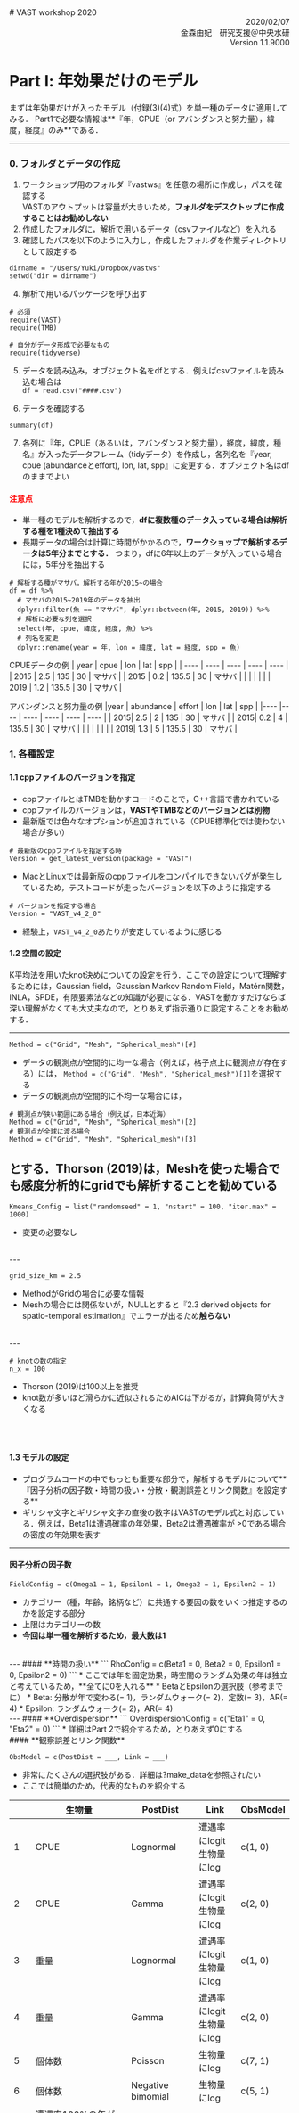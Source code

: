<br />
<br />
<br />
<br />
<br />
<br />
<br />
<br />
<br />
<br />
# VAST workshop 2020
<div style="text-align: right;">
2020/02/07
</div>
<div style="text-align: right;">
金森由妃　研究支援＠中央水研
</div>
<div style="text-align: right;">
Version 1.1.9000
</div>

<div style="page-break-before:always"></div>

# Part Ⅰ: 年効果だけのモデル
まずは年効果だけが入ったモデル（付録(3)(4)式）を単一種のデータに適用してみる．
Part1で必要な情報は**『年，CPUE（or アバンダンスと努力量），緯度，経度』のみ**である．
***
### 0. フォルダとデータの作成
1. ワークショップ用のフォルダ『vastws』を任意の場所に作成し，パスを確認する  
  VASTのアウトプットは容量が大きいため，**フォルダをデスクトップに作成することはお勧めしない**  
2. 作成したフォルダに，解析で用いるデータ（csvファイルなど）を入れる
3. 確認したパスを以下のように入力し，作成したフォルダを作業ディレクトリとして設定する    
```
dirname = "/Users/Yuki/Dropbox/vastws"    
setwd("dir = dirname")
```
4. 解析で用いるパッケージを呼び出す
```
# 必須
require(VAST)
require(TMB)

# 自分がデータ形成で必要なもの
require(tidyverse)
```
5. データを読み込み，オブジェクト名をdfとする．例えばcsvファイルを読み込む場合は  
`df = read.csv("####.csv")`

6. データを確認する
```
summary(df)
```

<div style="page-break-before:always"></div>

7. 各列に『年，CPUE（あるいは，アバンダンスと努力量），経度，緯度，種名』が入ったデータフレーム（tidyデータ）を作成し，各列名を『year, cpue (abundanceとeffort), lon, lat, spp』に変更する．オブジェクト名はdfのままでよい
#### <span style="color: red; ">注意点</span>
* 単一種のモデルを解析するので，**dfに複数種のデータ入っている場合は解析する種を1種決めて抽出する**
* 長期データの場合は計算に時間がかかるので，**ワークショップで解析するデータは5年分までとする．** つまり，dfに6年以上のデータが入っている場合には，5年分を抽出する

```
# 解析する種がマサバ，解析する年が2015~の場合
df = df %>%
  # マサバの2015~2019年のデータを抽出
  dplyr::filter(魚 == "マサバ", dplyr::between(年, 2015, 2019)) %>%
  # 解析に必要な列を選択
  select(年, cpue, 緯度, 経度, 魚) %>%
  # 列名を変更
  dplyr::rename(year = 年, lon = 緯度, lat = 経度, spp = 魚)
```

CPUEデータの例
|  year  |  cpue  |  lon  |  lat  | spp  |
| ---- | ---- | ---- | ---- | ---- |
|  2015  |  2.5  |  135  |  30  |  マサバ  |
|  2015  |  0.2  |  135.5  |  30  |  マサバ  |
|    |    |    |    |
|  2019  |  1.2  |  135.5  |  30  |  マサバ  |


アバンダンスと努力量の例
|year | abundance  |  effort  |  lon  |  lat  | spp  |
|---- |---- | ---- | ---- | ---- | ---- |
| 2015| 2.5  |  2  |  135  |  30  |  マサバ  |
| 2015| 0.2  |  4  |  135.5  |  30  |  マサバ  |
| |   |    |    |    |
| 2019| 1.3  |  5  |  135.5  |  30  |  マサバ  |

<div style="page-break-before:always"></div>



<div style="page-break-before:always"></div>

### 1. 各種設定
#### 1.1 cppファイルのバージョンを指定
* cppファイルとはTMBを動かすコードのことで，C++言語で書かれている
* cppファイルのバージョンは，**VASTやTMBなどのバージョンとは別物**
* 最新版では色々なオプションが追加されている（CPUE標準化では使わない場合が多い）
```
# 最新版のcppファイルを指定する時
Version = get_latest_version(package = "VAST")
```
* MacとLinuxでは最新版のcppファイルをコンパイルできないバグが発生しているため，テストコードが走ったバージョンを以下のように指定する
```
# バージョンを指定する場合
Version = "VAST_v4_2_0"
```  
* 経験上，`VAST_v4_2_0`あたりが安定しているように感じる
<div style="page-break-before:always"></div>

#### 1.2 空間の設定
K平均法を用いたknot決めについての設定を行う．ここでの設定について理解するためには，Gaussian field，Gaussian Markov Random Field，Matérn関数，INLA，SPDE，有限要素法などの知識が必要になる．VASTを動かすだけならば深い理解がなくても大丈夫なので，とりあえず指示通りに設定することをお勧めする．

---

```
Method = c("Grid", "Mesh", "Spherical_mesh")[#]
```
* データの観測点が空間的に均一な場合（例えば，格子点上に観測点が存在する）には，
``Method = c("Grid", "Mesh", "Spherical_mesh")[1]``を選択する
* データの観測点が空間的に不均一な場合には，
```
# 観測点が狭い範囲にある場合（例えば，日本近海）
Method = c("Grid", "Mesh", "Spherical_mesh")[2]
# 観測点が全球に渡る場合
Method = c("Grid", "Mesh", "Spherical_mesh")[3]
```
とする．Thorson (2019)は，Meshを使った場合でも感度分析的にgridでも解析することを勧めている
<br />
---

```
Kmeans_Config = list("randomseed" = 1, "nstart" = 100, "iter.max" = 1000)
```
* 変更の必要なし
<br />
---

```
grid_size_km = 2.5
```
* MethodがGridの場合に必要な情報
* Meshの場合には関係ないが，NULLとすると『2.3 derived objects for spatio-temporal estimation』でエラーが出るため**触らない**
<br />
---

```
# knotの数の指定
n_x = 100
```
* Thorson (2019)は100以上を推奨
* knot数が多いほど滑らかに近似されるためAICは下がるが，計算負荷が大きくなる
<br />
<br />

#### 1.3 モデルの設定
* プログラムコードの中でもっとも重要な部分で，解析するモデルについて**『因子分析の因子数・時間の扱い・分散・観測誤差とリンク関数』を設定する**  
* ギリシャ文字とギリシャ文字の直後の数字はVASTのモデル式と対応している．例えば，Beta1は遭遇確率の年効果，Beta2は遭遇確率が >0である場合の密度の年効果を表す

---

#### **因子分析の因子数**
```
FieldConfig = c(Omega1 = 1, Epsilon1 = 1, Omega2 = 1, Epsilon2 = 1)
```
* カテゴリー（種，年齢，銘柄など）に共通する要因の数をいくつ推定するのかを設定する部分
* 上限はカテゴリーの数
* **今回は単一種を解析するため，最大数は1**  
<br />
---
#### **時間の扱い**
```
RhoConfig = c(Beta1 = 0, Beta2 = 0, Epsilon1 = 0, Epsilon2 = 0)
```
* ここでは年を固定効果，時空間のランダム効果の年は独立と考えているため，**全てに0を入れる**
* BetaとEpsilonの選択肢（参考までに）
    * Beta: 分散が年で変わる(= 1)，ランダムウォーク(= 2)，定数(= 3)，AR(= 4)
    * Epsilon: ランダムウォーク(= 2)，AR(= 4)
<br />
---
#### **Overdispersion**
```
OverdispersionConfig = c("Eta1" = 0, "Eta2" = 0)
```
* 詳細はPart 2で紹介するため，とりあえず0にする

<div style="page-break-before:always"></div>
#### **観察誤差とリンク関数**

```
ObsModel = c(PostDist = ___, Link = ___)
```
* 非常にたくさんの選択肢がある．詳細は?make_dataを参照されたい
* ここでは簡単のため，代表的なものを紹介する


|      |  生物量                   |  PostDist  |  Link  |  ObsModel  |
| ---- |   ----                   |       ---- |   ---- |       ---- |
|   1  |  CPUE                    |  Lognormal  |  遭遇率にlogit<br />生物量にlog  |  c(1, 0)  |
|   2  |  CPUE                    |  Gamma  |  遭遇率にlogit<br />生物量にlog  |  c(2, 0)  |
|   3  |  重量                     |  Lognormal  |  遭遇率にlogit<br />生物量にlog  |  c(1, 0)  |
|   4  |  重量                     |  Gamma  |  遭遇率にlogit<br />生物量にlog  |  c(2, 0)  |
|   5  |  個体数                    |  Poisson  |  生物量にlog  |  c(7, 1)  |
|   6  |  個体数                    |  Negative bimomial  |  生物量にlog  |  c(5, 1)  |
|  (7) |  遭遇率100%の年がある時                |    |    |  c(__, 3)  |
|  (8) |  遭遇率100% or 0%の年がある時 (個体数)  |    |    |  c(__, 4)  |

<div style="page-break-before:always"></div>
#### 1.4 データの範囲1
```
strata.limits = data.frame('STRATA'="All_areas")
```

* 変更の必要はない
<br />
---

#### 1.5 データの範囲2
```
Region = "other"
```
* 自分のデータを解析する場合は，"other"
* FishStatsUtilsに入っているテストデータを解析する時のみ，適切な地域を選択
<br />
---

#### 1.6 設定の保存
```
DateFile = paste0(getwd(),'/VAST_output/')
dir.create(DateFile)
Record = list(Version = Version,
              Method = Method,
              grid_size_km = grid_size_km,
              n_x = n_x,
              FieldConfig = FieldConfig,
              RhoConfig = RhoConfig,
              OverdispersionConfig = OverdispersionConfig,
              ObsModel = ObsModel,
              Kmeans_Config = Kmeans_Config,
              Region = Region,
              strata.limits = strata.limits)
setwd(dir = DateFile)
save(Record, file = file.path(DateFile, "Record.RData"))
capture.output(Record, file = paste0(DateFile, "/Record.txt"))
```
* 作業ディレクトリの直下に，``VAST_output``というフォルダが作成され，結果が入れられていく．
* デフォルトのままだとフォルダ名が解析ごとに同じになるため，**解析結果が上書き保存されてしまう**
* 例）``paste0(getwd(), "/vast", Sys.Date(), "_lnorm_log", n_x, sakana)``
  * フォルダ名を見ただけで『いつ，どんなモデルで，knot数がいくつで，どの魚種を解析した結果なのか』が分かる
<div style="page-break-before:always"></div>

### 2. VASTに合わせたデータセットの準備
#### 2.1 データフレームの作成
```
head(df)

# CPUEデータの時
Data_Geostat = df %>%
  mutate(Year = year,
         Lon = lon,
         Lat = lat,
         Catch_KG = cpue)
# アバンダンスと努力量データの時
Data_Geostat = df %>%
  mutate(Year = year,
         Lon = lon,
         Lat = lat,
         Catch_KG = abundance,
         AreaSwept_km2 = effort)
```
* **VASTに渡すデータのオブジェクト名は，必ずData_Geostat**
* **列名はオリジナルで作成せず，VAStのデフォルトに合わせる．また列名はキャメルケース（大文字始まり）で書く**
* オブジェクト名がData_Geostatでない場合，列名をオリジナルで作成した場合，列名がキャメルケースでない場合は，以降のコードを修正する必要が出てくる（関数の中身も修正しなければいけないので，めちゃくちゃ大変）

#### 2.2 データフレームから位置情報を取得
```
# コード確認！
Extrapolation_List = FishStatsUtils::make_extrapolation_info(
  Regio = Region, #zone range in Japan is 51:56
  strata.limits = strata.limits,
  observations_LL = Data_Geostat[, c("Lat", "Lon")]
  )
```
* 緯度経度をUTM(Universal Transverse Mercator)座標へ変換している
* データフレームから検出した位置情報（zone）を教えてくれるので確認する
```
# 出力例
# この表示はエラーではない
# 日本は51~56の範囲に入る
Using strata 1
convUL: For the UTM conversion, automatically detected zone 9.   
convUL: Converting coordinates within the northern hemisphere.
```

#### 2.4 観測点をknotに変換
```
Spatial_List = FishStatsUtils::make_spatial_info(
  n_x = n_x,
  Lon = Data_Geostat[, "Lon"],
  Lat = Data_Geostat[, "Lat"],
  Extrapolation_List = Extrapolation_List,
  Method = Method,
  grid_size_km = grid_size_km,
  randomseed = Kmeans_Config[["randomseed"]],
  nstart = Kmeans_Config[["nstart"]],
  iter.max = Kmeans_Config[["iter.max"]],
  #fine_scale = TRUE,
  DirPath = DateFile,
  Save_Results = TRUE)
```
* 『1.2 空間の設定』の情報を使っている
```
# 出力例
# これもエラーではない
convUL: Converting coordinates within the northern hemisphere.  
convUL: For the UTM conversion, used zone 9 as specified  
convUL: Converting coordinates within the northern hemisphere.  
convUL: For the UTM conversion, used zone 9 as specified  
Num=1 Current_Best=Inf New=172166.9  
・
・
・
convUL: Converting coordinates within the northern hemisphere.  
convUL: Converting coordinates within the northern hemisphere.  
```
#### 2.5 データフレームの保存
ggvastで描画するためのオリジナルコード
```
Data_Geostat = cbind(Data_Geostat,
                     knot_i = Spatial_List[["knot_i"]],
                     zone = Extrapolation_List[["zone"]] # 加筆した部分
                     )    
write.csv(Data_Geostat, "Data_Geostat.csv") # 加筆した部分
```

<div style="page-break-before:always"></div>

### 3. パラメータの設定
#### 3.1 TMBに渡すデータを作成する
```
TmbData = make_data(
  Version = Version,
  FieldConfig = FieldConfig,
  OverdispersionConfig = OverdispersionConfig,
  RhoConfig = RhoConfig,
  ObsModel = ObsModel,
  c_iz = rep(0, nrow(Data_Geostat)), # カテゴリー数
  b_i = Data_Geostat[, 'Catch_KG'], # 応答変数（生物量）
  a_i = Data_Geostat[, 'AreaSwept_km2'], # 努力量（CPUEデータの場合は不要）
  s_i = Data_Geostat[, 'knot_i'] - 1, # knot
  t_i = Data_Geostat[, 'Year'], # 年
  spatial_list = Spatial_List,
  Options = Options,
  Aniso = TRUE # 空間相関の歪みを考えるか否か
)
```
```
# 出力例
FieldConfig_input is:  
Component_1 Component_2  
Omega Epsilon
Beta OverdispersionConfig_input is: Eta1 Eta2
1 1 1 1
-2 -2
Calculating range shift for stratum #1:
```
#### 遭遇率が100%でエラーが出た場合
* > 0データのみを解析することになる（デルタ型のモデルではなくなる）
* 1.3に戻りモデルの設定を変更し，1.4以降を実行する
```
FieldConfig = c(Omega1 = 0, Epsilon1 = 0, Omega2 = 1, Omega2 = 1)
```
```
ObsModel = c(PostDist = ___, Link = 3)
```

#### 遭遇率が0%でエラーが出た場合
* 0に戻りデータが無い年を除去し，1以降を実行する

<br />

#### 3.2 パラメータリストを作成
```
TmbList = VAST::make_model(TmbData = TmbData,
                           RunDir = DateFile,
                           Version = Version,
                           RhoConfig = RhoConfig,
                           loc_x = Spatial_List$loc_x,
                           Method = Spatial_List$Method)
```
* 『1.1 cppファイルのバージョン』で指定したcppファイルをコンパイルする．
* 推定するパラメータが列挙されるので，合っているかを確認
  * positive catchのモデルでは，{ギリシャ文字}2しか推定する必要が無いにも関わらず，{ギリシャ文字}1も推定パラメータとして列挙されることがある（make_model()のバグ？）
* 不要なパラメータ入っていた場合，推定がうまくいかなくなる可能性があるので，以下のようにして不要なパラメータを除去し，TmbListを作成し直す
```
#"Extract Map and modify it to turn off lambda1_k
Map = TmbList$Map
Map[["lambda1_k"]]=rep(NA, length(TmbList$Parameters$lambda1_k))
Map[["lambda1_k"]] = factor(Map[["lambda1_k"]])

# Rebuild TMB object with user-specified Map
TmbList = VAST::make_model(Map = Map,
                           TmbData = TmbData,
                           RunDir = DateFile,
                           Version = Version,
                           RhoConfig = RhoConfig,
                           loc_x = Spatial_List$loc_x,
                           Method = Spatial_List$Method)
```
<br />

#### 3.3 パラメータの推定
```
# 何も変更しない
Obj = TmbList[["Obj"]]
Opt = TMBhelper::fit_tmb(obj = Obj,
                          lower = TmbList[["Lower"]],
                          upper = TmbList[["Upper"]],
                          getsd = TRUE,
                          savedir = DateFile,
                          bias.correct = TRUE)
```
```
# 出力例
Constructing atomic D_lgamma
Optimizing tape... Done
iter: 1 value: 13012.14 mgc: 36.81998 ustep: 1
iter: 2 value: 12951.89 mgc: 9.56431 ustep: 1
iter: 3 value: 12949.05 mgc: 2.199174 ustep: 1
Matching hessian patterns... Done
outer mgc: 3081.279
・
・
・
iter: 1 mgc: 2.867521e-11
outer mgc: 0.004092186
Optimizing tape... Done
iter: 1 mgc: 2.867521e-11
Matching hessian patterns... Done
outer mgc: 31832.82
#########################
The model is likely not converged
#########################
```
* 『収束していない』と出るが，モデル診断で問題が無い場合でも出てくるメッセージなので，『終わったよ』の合図くらいに思っておけばよい
<br />

#### 3.4 推定結果の保存
```
Report = Obj$report()
Save = list("Opt" = Opt,
            "Report" = Report,
            "ParHat" = Obj$env$parList(Opt$par),
            "TmbData" = TmbData)
save(Save, file = paste0(DateFile,"/Save.RData"))
```
<div style="page-break-before:always"></div>

### 4. 描画
何も考えずに全て実行する
```
# 4.1 Plot data
plot_data(Extrapolation_List = Extrapolation_List,
          Spatial_List = Spatial_List,
          Data_Geostat = Data_Geostat,
          PlotDir = DateFile)

# 4.2 Convergence
pander::pandoc.table(Opt$diagnostics[, c('Param','Lower','MLE',
                                         'Upper','final_gradient')])

# 4.3 Diagnostics for encounter-probability component
Enc_prob = plot_encounter_diagnostic(Report = Report,
                                     Data_Geostat = Data_Geostat,
                                     DirName = DateFile)

# 4.4 Diagnostics for positive-catch-rate component
Q = plot_quantile_diagnostic(TmbData = TmbData,
                             Report = Report,
                             FileName_PP = "Posterior_Predictive",
                             FileName_Phist = "Posterior_Predictive-Histogram",
                             FileName_QQ = "Q-Q_plot",
                             FileName_Qhist = "Q-Q_hist",
                             DateFile = DateFile )
# 4.5 Diagnostics for plotting residuals on a map
MapDetails_List = make_map_info("Region" = Region,
                                "spatial_list" = Spatial_List,
                                "Extrapolation_List" = Extrapolation_List)
Year_Set = seq(min(Data_Geostat[,'Year']), max(Data_Geostat[,'Year']))
Years2Include = which(Year_Set %in% sort(unique(Data_Geostat[,'Year'])))

# FishStatsUtils(2.3.4)を使っている場合は#の行も入れる
# それ以前のバージョンのFishStatsUtilsを使っている場合は#の行をコメントアウトする
plot_residuals(Lat_i = Data_Geostat[,'Lat'],
               Lon_i = Data_Geostat[,'Lon'],
               TmbData = TmbData,
               Report = Report,
               Q = Q,
               savedir = DateFile,
               spatial_list = Spatial_List, # ここ！
               extrapolation_list = Extrapolation_List, # ここ！
               MappingDetails = MapDetails_List[["MappingDetails"]],
               PlotDF = MapDetails_List[["PlotDF"]],
               MapSizeRatio = MapDetails_List[["MapSizeRatio"]],
               Xlim = MapDetails_List[["Xlim"]],
               Ylim = MapDetails_List[["Ylim"]],
               FileName = DateFile,
               Year_Set = Year_Set,
               Years2Include = Years2Include,
               Rotate = MapDetails_List[["Rotate"]],
               Cex = MapDetails_List[["Cex"]],
               Legend = MapDetails_List[["Legend"]],
               zone = MapDetails_List[["Zone"]],
               mar = c(0,0,2,0),
               oma = c(3.5,3.5,0,0),
               cex = 1.8)

# 4.6 Direction of "geometric anisotropy"
plot_anisotropy(FileName = paste0(DateFile,"Aniso.png"),
                Report = Report,
                TmbData = TmbData)

# 4.7 Density surface for each year
Dens_xt = plot_maps(plot_set = c(3),
                    MappingDetails = MapDetails_List[["MappingDetails"]],
                    Report = Report,
                    Sdreport = Opt$SD,
                    PlotDF = MapDetails_List[["PlotDF"]],
                    MapSizeRatio = MapDetails_List[["MapSizeRatio"]],
                    Xlim = MapDetails_List[["Xlim"]],
                    Ylim = MapDetails_List[["Ylim"]],
                    FileName = DateFile,
                    Year_Set = Year_Set,
                    Years2Include = Years2Include,
                    Rotate = MapDetails_List[["Rotate"]],
                    Cex = MapDetails_List[["Cex"]],
                    Legend = MapDetails_List[["Legend"]],
                    zone = MapDetails_List[["Zone"]],
                    mar = c(0,0,2,0),
                    oma = c(3.5,3.5,0,0),
                    cex = 1.8,
                    plot_legend_fig = FALSE)
Dens_DF = cbind("Density" = as.vector(Dens_xt),
                "Year" = Year_Set[col(Dens_xt)],
                "E_km" = Spatial_List$MeshList$loc_x[row(Dens_xt),'E_km'],
                "N_km" = Spatial_List$MeshList$loc_x[row(Dens_xt),'N_km'])
pander::pandoc.table(Dens_DF[1:6,], digits=3)

# 4.8 Index of abundance
Index = plot_biomass_index(DirName = DateFile,
                           TmbData = TmbData,
                           Sdreport = Opt[["SD"]],
                           Year_Set = Year_Set,
                           Years2Include = Years2Include,
                           use_biascorr = TRUE)
pander::pandoc.table(Index$Table[,c("Year","Fleet","Estimate_metric_tons",
                                    "SD_log","SD_mt")] )
# 4.9 Center of gravity and range expansion/contraction
plot_range_index(Report = Report,
                 TmbData = TmbData,
                 Sdreport = Opt[["SD"]],
                 Znames = colnames(TmbData$Z_xm),
                 PlotDir = DateFile,
                 Year_Set = Year_Set)
```
* 4.7では推定相対密度のマップが作成される．`plot_set = c()`を変えると，推定相対密度以外のマップも作成可能．詳細は`?plot_map`
* バイアスコレクションは必須（Thorson & ristensen 2016）なので，4.8では`use_biascorr = TRUE`にする
* 4.8と4.9で以下のようなメッセージが出るが，エラーではない
```
# 4.8
Using bias-corrected estimates for abundance index (natural-scale)...  
Using bias-corrected estimates for abundance index (log-scale)...
```
```
# 4.9
Plotting center-of-gravity...    
Using bias-corrected estimates for center of gravity...  
Plotting effective area occupied...  
Using bias-corrected estimates for effective area occupied (natural scale)...  
Using bias-corrected estimates for effective area occupied (log scale)...

```

<div style="page-break-before:always"></div>

### 5. アウトプットの見方
『4. 描画』で作成されたアウトプットについていくつか紹介する．全てを紹介することはできないので，VASTのgithubの『deprecated_examples』フォルダに入っている資料（ワークショップHPのマニュアルのリンク先）を参照されたい

---

#### 5.1 解析したデータの空間情報
### **``Data_and_knots.png``**
* 上の図2つが解析した空間範囲のマップ
* 下の図がknotの位置
<br />
---

#### 5.2　モデル診断
### **`parameter_estimates.txt`**
* パラメータの推定値が入っている
* `$diagnostics`のMLE列の値がLowerとUpperに近くなっていないか，final_gradient列の値が0に近くなっているかが収束の判断材料となる

### **`QQ_Fnフォルダ`**
* `Posterior_Predictive-Histogram-1.jpg`が y = x に近いかどうかが収束の判断材料となる

### **`Diag--Encounter_prob.png`**
* ピンクのリボンは95%信頼区間

<div style="page-break-before:always"></div>

#### 5.3 推定相対密度のマップ
### **`Dens.png`**
* 算出式は付録(13)-(15)式を参照
* 赤いほど相対密度が高いことを表す

<br />
---

#### 5.4 推定資源量指標値の年変化
### **`Index-Biomass.png`**
* 推定資源量指数の平均値とSD
* 算出式は付録(16)式を参照

### **`Table_for_SS3.csv`**
* 『Index-Biomass.png』の元データ

<br />
---

#### 5.5 有効面積
### **`Effective_Area.png`**
* 算出式は付録(17)-(18)式を参照

<br />
---


#### 5.6 重心の変化
### **`center_of_gravity.png`**
* 算出式は付録(19)式を参照

<br />
---



#### 5.7 anisotropy
### **`Aniso.ping`**
* 空間相関の方向と方強度を表す




<div style="page-break-before:always"></div>

# Part Ⅱ: ggvastパッケージを使った描画
ggvastとは，VASTの推定結果を作図するためのパッケージ．VASTではFishStatsUtilsを用いて作図をしているが，
* 後日，Save.RDataを使って作図をすることができない
* VASTやFishStatsUtilsが変更されると，これまでのコードで作図ができなくなることがある
* 軸の名前が変更できない
  * 推定指標値の年トレンドでは，y軸名が必ずmetric tonnesになる
  * 推定密度のマップでは，NorthtingやEastingで表示される
* 推定密度のマップとリジェンドが別々のファイルになる
* COGの変化がkmで表示される  

などの不便な点がある．ggvast はこれらの問題を解決し，様々なハビタット，生物，研究分野でVASTを使いやすくすることを目標としている
***
### 0. ggvastのインストール
```
require(devtools)
devtools::intrall_packeage("ggvast")
require(ggvast)
```

<div style="page-break-before:always"></div>

### 1. 重心を地図上にプロットする
*　ノミナルの重心を地図上にプロットしたい場合は，`get_cog()`で重心を計算してから`map_cog()`で作図する

#### map_cog()
```
# please change here --------------------------------------------
vast_output_dirname = "////" # vastの推定結果が入っているディレクトリ
data_type = c("VAST", "nominal")[1]
category_name = c("spotted") #カテゴリーの名前（魚種名や銘柄など）　nominalの場合はNULL
#category_name = c("spotted","chub") #複数カテゴリーの場合

unique(map_data("world")$region)
region = "Japan" #作図する地域を選ぶ

ncol = 5 #横にいくつ図を並べるか（最大数 = カテゴリー数）
shape = 16 #16はclosed dot
size = 1.9 #shapeの大きさ

package = c("SpatialDeltaGLMM", "FishStatsUtils")[2]
map_output_dirname = "////" #作図を入れるディレクトリ
fileEncoding = "CP932"

# load data -----------------------------------------------------
setwd(dir = vast_output_dirname)
load("Save.RData")
DG = read.csv("Data_Geostat.csv")

# make figures ----------------------------------
map_cog(data_type = data_type,
        category_name = category_name,
        region = region,
        ncol = ncol,
        shape = shape,
        size = size,
        package = package,
        map_output_dirname = map_output_dirname,
        fileEncoding = fileEncoding)
```

#### get_cog()
```
# please change here --------------------------------------------
vast_output_dirname = "///" #vastの推定結果が入っているディレクトリ

# load data -----------------------------------------------------
setwd(dir = vast_output_dirname)
DG = read.csv("Data_Geostat.csv")

# make data-frame ----------------------------------
cog_nom = get_cog(data = DG)
```
<br />
---

### 2. 局所密度を地図上にプロットする
* VASTの推定結果の場合は，まず`get_dens()`で`Save.RData`から推定結果を抽出し，その後`map_dens()`でプロットする
#### get_dens()
```
# please change here --------------------------------------------
vast_output_dirname = "///" #vastの推定結果が入っているディレクトリ
category_name = c("spotted") #カテゴリーの名前（魚種名や銘柄など）
#category_name = c("spotted","chub") #複数カテゴリーの場合

# load data -----------------------------------------------------
setwd(dir = vast_output_dirname)
load("Save.RData")
DG = read.csv("Data_Geostat.csv")

# get data-frame ----------------------------------
df_dens = get_dens(category_name = category_name)
```

#### map_dens()
```
# load data -----------------------------------------------------
vast_output_dirname = "///" #vastの推定結果が入っているディレクトリ
setwd(dir = vast_output_dirname)
load("Save.RData")
DG = read.csv("Data_Geostat.csv")
#DG = DG %>% filter(Catch_KG > 0) #> 0データのみをプロットしたい場合

# please change here --------------------------------------------
data = df_dens #VASTの結果ならdf_dens　ノミナルならDG = read.csv("Data_Geostat.csv")
unique(map_data("world")$region)
region = "Japan" #作図する地域を選ぶ
scale_name = "Log density" #凡例　色の違いが何を表しているのかを書く
ncol = 5 #横にいくつ図を並べるか（最大数 = 年数）
shape = 16 #16はclosed dot
size = 1.9 #shapeの大きさ
map_output_dirname = "///" # 作図を入れるディレクトリ

# make figures ----------------------------------
map_dens(data = data,
         region = region,
         scale_name = scale_name,
         ncol = ncol,
         shape = shape,
         size = size,
         map_output_dirname =  map_output_dirname)
```
<br />
---

### 3. 資源量指標値の年トレンド
* **ノミナルの資源量指標値とVASTで標準化した推定資源量指標値を比較する**
* mutate(type = "##")部分は凡例に反映される．必要に応じて適宜変更することができる
#### plot_index()
```
# please change here --------------------------------------------
vast_output_dirname = "///" #vastの推定結果が入っているディレクトリ
category_name = c("spotted") #カテゴリーの名前（魚種名や銘柄など）
fig_output_dirname = "///" #作図を入れるディレクトリ

# load data and make data_frame ----------------------------------
setwd(dir = vast_output_dirname)
vast_index = read.csv("Table_for_SS3.csv") %>%
  mutate(type = "Standardized") # 名前変更可

# vastの結果が複数ある場合
setwd(dir = ////)
vast_index2 = read.csv("Table_for_SS3.csv") %>%
  mutate(type = "Standardized2") # 名前変更可
vast_index = rbind(vast_index, vast_index2)

#ノミナルデータ
DG = read.csv("Data_Geostat.csv")

# make figures ----------------------------------
plot_index(vast_index = vast_index,
           DG = DG,
           category_name = category_name)
```


<div style="page-break-before:always"></div>

# Part Ⅲ: 複雑なモデル
Part1では年の効果のみを入れた単純なモデルを単一種に適用した．Part3ではより複雑なモデルとして  
  (i) **catchabilityへの影響**
  (ii) **overdispersionへの影響**
  (iii) **複数カテゴリー（種，年齢，銘柄が複数ある場合）の解析**
  (iv) **環境の影響**

を紹介する．Part Ⅲでは，**Part1から変更しなければならないプログラムコードのみを紹介する**
***
### (i) catchabilityへの影響
catchability（魚の採集率）は，漁具や船，月によって変化していることがある．ここではそのような現象をモデリングしてみる．
* プログラムコードは『part3_catchability.txt』
* 数式は付録の(5)(6)式

**なお漁具や船，月の効果を考慮したい場合には，『2. overdispersionへの影響』でも扱うことができる．『2. overdispersionへの影響』との違いは，漁具などは（直接生物量に影響するのではなく）catchabilityに影響すると考える点と，固定効果として推定する点である**

---

#### 0. データの作成
 各列に『年，CPUE（あるいは，アバンダンスと努力量），緯度，経度，catchabilityに影響する要因（漁具・船・月など）』が入ったデータフレームを作成する．オブジェクト名はdfのままでよい

 CPUEデータの例
 |  year  |  cpue  |  lon  |  lat  | gear  |
 | ---- | ---- | ---- | ---- | ---- |
 |  2015  |  2.5  |  135  |  30  | Keta |
 |  2015  |  0.2  |  135.5  |  30  | Beam |
 |    |    |    |    |     |
 |  2019  |  1.2  |  135.5  |  30  | Beam |


 アバンダンスと努力量の例
 |year | abundance  |  effort  |  lon  |  lat  | gear  |
 |---- |---- | ---- | ---- | ---- |---- |
 | 2015| 2.5  |  2  |  135  |  30  | Keta |
 | 2015| 0.2  |  4  |  135.5  |  30  | Beam |
 | |   |    |    |    |    |
 | 2019| 1.3  |  5  |  135.5  |  30  | Beam |

<br />

#### 2. VASTに合わせたデータセットの準備
#### 2.1 データフレームの作成
```
head(df)

# CPUEデータの時
Data_Geostat = df %>%
  mutate(Year = year,
         Lon = lon,
         Lat = lat,
         Catch_KG = cpue,
         Gear = gear)
# アバンダンスと努力量データの時
Data_Geostat = df %>%
  mutate(Year = year,
         Lon = lon,
         Lat = lat,
         Catch_KG = cpue,
         Gear = gear)
 ```
 * **VASTに渡すデータのオブジェクト名は，必ずData_Geostat**
 * **列名はオリジナルで作成せず，VAStのデフォルトに合わせる．また列名はキャメルケース（大文字始まり）で書く**
 * オブジェクト名がData_Geostatでない場合，列名をオリジナルで作成した場合，列名がキャメルケースでない場合は，以降のコードを修正する必要が出てくる（関数の中身も修正しなければいけないので，めちゃくちゃ大変）
 <br />

#### 3. パラメータの設定
#### 3.1 TMBに渡すデータを作成する
 ```
 TmbData = make_data(
  Version = Version,
  FieldConfig = FieldConfig,
  OverdispersionConfig = OverdispersionConfig,
  RhoConfig = RhoConfig,
  ObsModel = ObsModel,
  c_iz = rep(0, nrow(Data_Geostat)), # カテゴリー数
  b_i = Data_Geostat[, 'Catch_KG'], # 応答変数（生物量）
  a_i = Data_Geostat[, 'AreaSwept_km2'], # 努力量（CPUEデータの場合は不要）
  s_i = Data_Geostat[, 'knot_i'] - 1, # knot
  t_i = Data_Geostat[, 'Year'], # 年
  Q_ik = model.matrix(as.formula(~0+Gear), data = Data_Geostat), # 加筆部分
  spatial_list = Spatial_List,
  Options = Options,
  Aniso = TRUE # 空間相関の歪みを考えるか否か
)
 ```
#### <span style="color: red; ">注意点</span>
* Q_ikには数値しか入らないため，カテゴリカル変数の場合はダミー変数を作成する必要がある
* Q_ikに入れられる要因の数は，カテゴリーの数まで

<div style="page-break-before:always"></div>

### (ii) overdispersionへの影響
分散は，漁具や船，月によって期待していたよりも大きくなることがある（overdispersion; 過分散）．ここではそのような現象をモデリングしてみる．
* プログラムコードは『part3_overdispersion.txt』
* 数式は付録の(7)(8)式

**なお漁具や船，月の効果を考慮したい場合には，『1. catchabilitynへの影響』でも扱うことができる．『1. catchabilityへの影響』との違いは，漁具などは生物量の変動に影響すると考える点と，ランダム効果として推定する点である**  
年と月の交互作用を考えたい場合にも，overdispersionへの影響として扱うことになる．

---

#### 0. データの作成
 各列に『年，CPUE（あるいは，アバンダンスと努力量），緯度，経度，overdispersionに影響する要因（漁具・船・月など）』が入ったデータフレームを作成する．オブジェクト名はdfのままでよい  
 * 年と月の交互作用を考えたい場合には，年と月を組み合わせたfactor型（Rのデータ型の一つ．因子型とも言う．numericとかcharacterとか，そーゆーやつ）を作る．例えば，
```
df = df %>% mutate(time = paste0("year", "month", sep = "_"))
```


 CPUEデータの例
 |  year  |  cpue  |  lon  |  lat  | vessel  |
 | ---- | ---- | ---- | ---- | ---- |
 |  2015  |  2.5  |  135  |  30  | A |
 |  2015  |  0.2  |  135.5  |  30  | A |
 |    |    |    |    |     |
 |  2019  |  1.2  |  135.5  |  30  | B |


 アバンダンスと努力量の例
 |year | abundance  |  effort  |  lon  |  lat  | vessel  |
 |---- |---- | ---- | ---- | ---- |---- |
 | 2015| 2.5  |  2  |  135  |  30  | A |
 | 2015| 0.2  |  4  |  135.5  |  30  | A |
 | |   |    |    |    |    |
 | 2019| 1.3  |  5  |  135.5  |  30  | B |

<br />

#### 1.3 モデルの設定
#### **Overdispersion**
```
OverdispersionConfig = c("Eta1" = 1, "Eta2" = 1)
```
* 入れられる要因の数は，カテゴリーの数まで

#### 2. VASTに合わせたデータセットの準備
#### 2.1 データフレームの作成
```
head(df)

# CPUEデータの時
Data_Geostat = df %>%
  mutate(Year = year,
         Lon = lon,
         Lat = lat,
         Catch_KG = cpue,
         Vessel = vessel) # 年と月の交互作用の場合はここを変える
# アバンダンスと努力量データの時
Data_Geostat = df %>%
  mutate(Year = year,
         Lon = lon,
         Lat = lat,
         Catch_KG = cpue,
         Vessel = vessel) # 年と月の交互作用の場合はここを変える
 ```
 * **VASTに渡すデータのオブジェクト名は，必ずData_Geostat**
 * **列名はオリジナルで作成せず，VAStのデフォルトに合わせる．また列名はキャメルケース（大文字始まり）で書く**
 * オブジェクト名がData_Geostatでない場合，列名をオリジナルで作成した場合，列名がキャメルケースでない場合は，以降のコードを修正する必要が出てくる

<div style="page-break-before:always"></div>

#### 3. パラメータの設定
#### 3.1 TMBに渡すデータを作成する
 ```
 TmbData = make_data(
  Version = Version,
  FieldConfig = FieldConfig,
  OverdispersionConfig = OverdispersionConfig,
  RhoConfig = RhoConfig,
  ObsModel = ObsModel,
  c_iz = rep(0, nrow(Data_Geostat)), # カテゴリー数
  b_i = Data_Geostat[, 'Catch_KG'], # 応答変数（生物量）
  a_i = Data_Geostat[, 'AreaSwept_km2'], # 努力量（CPUEデータの場合は不要）
  s_i = Data_Geostat[, 'knot_i'] - 1, # knot
  t_i = Data_Geostat[, 'Year'], # 年
  v_i = matrix(Data_Geostat[, "Vessel"]), # 加筆部分．年×月の場合はここを変える
  spatial_list = Spatial_List,
  Options = Options,
  Aniso = TRUE # 空間相関の歪みを考えるか否か
)
 ```
#### 4. 描画
#### 4.10 Plot overdispersion（追記）
```
Plot_Overdispersion(filename1 = paste0(DateDir, "Overdispersion"),
                    filename2 = paste0(DateDir, "Overdispersion--panel"),
                    Data = TmbData,
                    ParHat = ParHat,
                    Report = Report,
                    ControlList1 = list(Width = 5, Height = 10,
                                        Res = 200, Units = "in"),
                    ControlList2 = list(Width = TmbData$n_c,
                                        Height = TmbData$n_c,
                                        Res = 200, Units = "in"))
```

<div style="page-break-before:always"></div>

### (iii) 複数カテゴリーの解析 　　　　（修正必要）
生物量の変動は互いに独立ではないこともあるため，複数の魚種を標準化する時，単一種モデルを魚種ごとに当てはめるよりも複数種モデルを当てはめた方が（推定バイアスが小さく）良いと考えられている（Thorson ###)．また同一種では，年齢別やサイズ別の生物量は互いに独立とは考え難い．ここでは複数のカテゴリー（種，年齢，サイズなど）を解析する．
* プログラムコードは『part3_multispecies.txt』
* 数式は付録の(9)(10)式


---

#### 0. データの作成
 各列に『年，CPUE（あるいは，アバンダンスと努力量），緯度，経度，カテゴリー』が入ったデータフレームを作成する．オブジェクト名は，dfのままでよい  


 CPUEデータの例
 |  year  |  cpue  |  lon  |  lat  | category |
 | ---- | ---- | ---- | ---- | ---- |
 |  2015  |  2.5  |  135  |  30  | masaba |
 |  2015  |  0.2  |  135.5  |  30  | gomasaba |
 |    |    |    |    |     |
 |  2019  |  1.2  |  135.5  |  30  | masaba |


 アバンダンスと努力量の例
 |year | abundance  |  effort  |  lon  |  lat  | category  |
 |---- |---- | ---- | ---- | ---- |---- |
 | 2015| 2.5  |  2  |  135  |  30  | masaba |
 | 2015| 0.2  |  4  |  135.5  |  30  | gomasaba |
 | |   |    |    |    |    |
 | 2019| 1.3  |  5  |  135.5  |  30  | masaba |

<div style="page-break-before:always"></div>

#### 1.3 モデルの設定
#### **因子分析の因子数**
```
FieldConfig = c(Omega1 = ___, Epsilon1 = ___, Omega2 = ___, Epsilon2 = ___)
```
* カテゴリー（種，年齢，銘柄など）に共通する要因の数をいくつ推定するのかを設定する部分
* 上限はカテゴリーの数
* 多いほど計算負荷が大きくなる


#### 2. VASTに合わせたデータセットの準備
#### 2.1 データフレームの作成
```
head(df)

# CPUEデータの時
Data_Geostat = df %>%
  mutate(Year = year,
         Lon = lon,
         Lat = lat,
         Catch_KG = cpue,
         spp = category) # 加筆部分
# アバンダンスと努力量データの時
Data_Geostat = df %>%
  mutate(Year = year,
         Lon = lon,
         Lat = lat,
         Catch_KG = cpue,
         spp = category) # 加筆部分
 ```
 * **VASTに渡すデータのオブジェクト名は，必ずData_Geostat**
 * **列名はオリジナルで作成せず，VAStのデフォルトに合わせる．また列名はキャメルケース（大文字始まり）で書く．**<span style="color: red; ">カテゴリーに関する列は例外的にキャメルケースではない</span>
 * オブジェクト名がData_Geostatでない場合，列名をオリジナルで作成した場合は，以降のコードを修正する必要が出てくる（関数の中身も修正しなければいけないので，めちゃくちゃ大変）
<div style="page-break-before:always"></div>

#### 3. パラメータの設定
#### 3.1 TMBに渡すデータを作成する
 ```
 TmbData = make_data(
  Version = Version,
  FieldConfig = FieldConfig,
  OverdispersionConfig = OverdispersionConfig,
  RhoConfig = RhoConfig,
  ObsModel = ObsModel,
  c_iz = as.numeric(as.factor(Data_Geostat[, "spp"])) - 1, # カテゴリー数
  b_i = Data_Geostat[, 'Catch_KG'], # 応答変数（生物量）
  a_i = Data_Geostat[, 'AreaSwept_km2'], # 努力量（CPUEデータの場合は不要）
  s_i = Data_Geostat[, 'knot_i'] - 1, # knot
  t_i = Data_Geostat[, 'Year'], # 年
  spatial_list = Spatial_List,
  Options = Options,
  Aniso = TRUE # 空間相関の歪みを考えるか否か
)
 ```
#### 4. 描画
#### 4. 11 Plot factors（追記）
```
Plot_factors(Report = Report,
             ParHat = Obj$env$parList(),
             Data = TmbData,
             SD = Opt$SD,
             mapdetails_list = MapDetails_List,
             Year_Set = Year_Set,
             category_names = levels(DF[,"Sci"]),
             plotdir = DateFile)
```
<div style="page-break-before:always"></div>
### (iv) 環境の影響
VASTでは様々な環境要因を共変量として入れることができるが，Part Ⅲの(i)-(iii)に比べてプログラミング技術が必要である．なぜなら，`[knot, 年, 環境変数]`といった配列データを作成してTMBに渡さなければならないからである．調査・漁業と同時に観測された環境データを使用する場合もあれば，衛星データのように独立して観測された環境データを使用する場合もあるため，一般的なプログラミングコードを紹介することは難しい．そのため，ここではTMBへの渡し方のみを紹介する．（何のヒントにもならないが，配列データにはknotの情報が必要であるため，環境データの作成は『2.5 データフレームの保存』と『3.1 TMBに渡すデータを作成する』の間で行うことになる）
* プログラムコードは『part3_env.txt』
* 数式は付録の(11)(12)式

---

#### 3. パラメータの設定
#### 3.1 TMBに渡すデータを作成する
 ```
 # 環境データをenv_dataとした時
 TmbData = make_data(
  Version = Version,
  FieldConfig = FieldConfig,
  OverdispersionConfig = OverdispersionConfig,
  RhoConfig = RhoConfig,
  ObsModel = ObsModel,
  c_iz = rep(0, nrow(Data_Geostat)), # カテゴリー数
  b_i = Data_Geostat[, 'Catch_KG'], # 応答変数（生物量）
  a_i = Data_Geostat[, 'AreaSwept_km2'], # 努力量（CPUEデータの場合は不要）
  s_i = Data_Geostat[, 'knot_i'] - 1, # knot
  t_i = Data_Geostat[, 'Year'], # 年
  X_itp = array(env_data, dim = c(n_knot, n_yr, n_env)), #環境要因
  spatial_list = Spatial_List,
  Options = Options,
  Aniso = TRUE # 空間相関の歪みを考えるか否か
)
 ```
* 1年程前に解析した時，共変量の引数はX_xtpで，NAが入ったデータは解析できなかった．しかし現在はX_gtpとX_itpの2種類があり，X_gtpには『if missing, assumed to not include covariates』と書かれている．X_itpならばNAが入っていても解析できるのかもしれない
